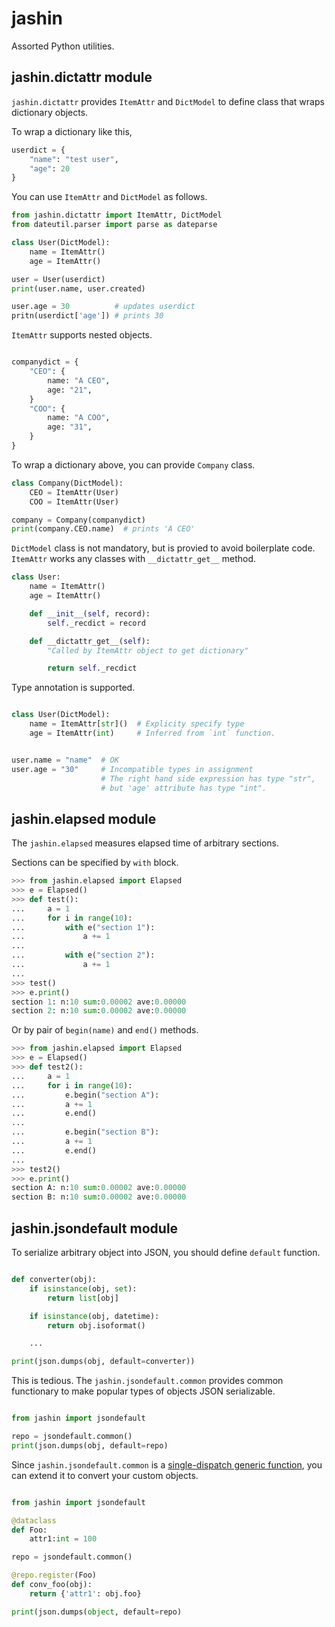 # jashin

Assorted Python utilities.


## jashin.dictattr module

`jashin.dictattr` provides `ItemAttr` and `DictModel` to define class that wraps dictionary objects.

To wrap a dictionary like this,

```python
userdict = {
    "name": "test user",
    "age": 20
}
```

You can use `ItemAttr` and `DictModel`  as follows.

```python
from jashin.dictattr import ItemAttr, DictModel
from dateutil.parser import parse as dateparse

class User(DictModel):
    name = ItemAttr()
    age = ItemAttr()

user = User(userdict)
print(user.name, user.created)

user.age = 30          # updates userdict
pritn(userdict['age']) # prints 30
```

`ItemAttr` supports nested objects.

```python

companydict = {
    "CEO": {
        name: "A CEO",
        age: "21",
    }
    "COO": {
        name: "A COO",
        age: "31",
    }
}
```

To wrap a dictionary above, you can provide `Company` class.

```python
class Company(DictModel):
    CEO = ItemAttr(User)
    COO = ItemAttr(User)

company = Company(companydict)
print(company.CEO.name)  # prints 'A CEO'
```

`DictModel` class is not mandatory, but is provied to avoid boilerplate code. `ItemAttr` works any classes with `__dictattr_get__` method.


```python
class User:
    name = ItemAttr()
    age = ItemAttr()

    def __init__(self, record):
        self._recdict = record

    def __dictattr_get__(self):
        "Called by ItemAttr object to get dictionary"

        return self._recdict
```


Type annotation is supported.

```python

class User(DictModel):
    name = ItemAttr[str]()  # Explicity specify type
    age = ItemAttr(int)     # Inferred from `int` function.


user.name = "name"  # OK
user.age = "30"     # Incompatible types in assignment
                    # The right hand side expression has type "str",
                    # but 'age' attribute has type "int".
```


## jashin.elapsed module

The `jashin.elapsed` measures elapsed time of arbitrary sections.

Sections can be specified by `with` block.

```python
>>> from jashin.elapsed import Elapsed
>>> e = Elapsed()
>>> def test():
...     a = 1
...     for i in range(10):
...         with e("section 1"):
...             a += 1
...
...         with e("section 2"):
...             a += 1
...
>>> test()
>>> e.print()
section 1: n:10 sum:0.00002 ave:0.00000
section 2: n:10 sum:0.00002 ave:0.00000
```


Or by pair of `begin(name)` and `end()` methods.

```python
>>> from jashin.elapsed import Elapsed
>>> e = Elapsed()
>>> def test2():
...     a = 1
...     for i in range(10):
...         e.begin("section A"):
...         a += 1
...         e.end()
...
...         e.begin("section B"):
...         a += 1
...         e.end()
...
>>> test2()
>>> e.print()
section A: n:10 sum:0.00002 ave:0.00000
section B: n:10 sum:0.00002 ave:0.00000
```


## jashin.jsondefault module

To serialize arbitrary object into JSON, you should define `default` function.

```python

def converter(obj):
    if isinstance(obj, set):
        return list[obj]

    if isinstance(obj, datetime):
        return obj.isoformat()

    ...

print(json.dumps(obj, default=converter))
```

This is tedious. The `jashin.jsondefault.common` provides common functionary to make popular types of objects JSON serializable.

```python

from jashin import jsondefault

repo = jsondefault.common()
print(json.dumps(obj, default=repo)
```

Since `jashin.jsondefault.common` is a [single-dispatch generic function](https://docs.python.org/3/library/functools.html#functools.singledispatch), you can extend it to convert your custom objects.

```python

from jashin import jsondefault

@dataclass
def Foo:
    attr1:int = 100

repo = jsondefault.common()

@repo.register(Foo)
def conv_foo(obj):
    return {'attr1': obj.foo}

print(json.dumps(object, default=repo)
```
